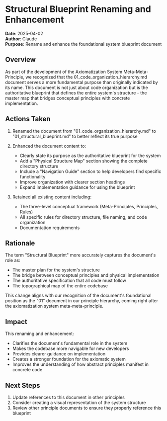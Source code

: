 # Structural Blueprint Renaming and Enhancement

**Date**: 2025-04-02  
**Author**: Claude  
**Purpose**: Rename and enhance the foundational system blueprint document

## Overview

As part of the development of the Axiomatization System Meta-Meta-Principle, we recognized that the 01_code_organization_hierarchy.md document serves a more fundamental purpose than originally indicated by its name. This document is not just about code organization but is the authoritative blueprint that defines the entire system's structure - the master map that bridges conceptual principles with concrete implementation.

## Actions Taken

1. Renamed the document from "01_code_organization_hierarchy.md" to "01_structural_blueprint.md" to better reflect its true purpose

2. Enhanced the document content to:
   - Clearly state its purpose as the authoritative blueprint for the system
   - Add a "Physical Structure Map" section showing the complete directory structure
   - Include a "Navigation Guide" section to help developers find specific functionality
   - Improve organization with clearer section headings
   - Expand implementation guidance for using the blueprint

3. Retained all existing content including:
   - The three-level conceptual framework (Meta-Principles, Principles, Rules)
   - All specific rules for directory structure, file naming, and code organization
   - Documentation requirements

## Rationale

The term "Structural Blueprint" more accurately captures the document's role as:
- The master plan for the system's structure
- The bridge between conceptual principles and physical implementation
- The authoritative specification that all code must follow
- The topographical map of the entire codebase

This change aligns with our recognition of the document's foundational position as the "01" document in our principle hierarchy, coming right after the axiomatization system meta-meta-principle.

## Impact

This renaming and enhancement:
- Clarifies the document's fundamental role in the system
- Makes the codebase more navigable for new developers
- Provides clearer guidance on implementation
- Creates a stronger foundation for the axiomatic system
- Improves the understanding of how abstract principles manifest in concrete code

## Next Steps

1. Update references to this document in other principles
2. Consider creating a visual representation of the system structure
3. Review other principle documents to ensure they properly reference this blueprint